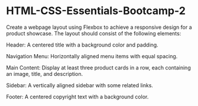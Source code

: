 # HTML-CSS-Essentials-Bootcamp-2
Create a webpage layout using Flexbox to achieve a responsive design for a product showcase. The layout should consist of the following elements:



Header: A centered title with a background color and padding.

Navigation Menu: Horizontally aligned menu items with equal spacing.

Main Content: Display at least three product cards in a row, each containing an image, title, and description.

Sidebar: A vertically aligned sidebar with some related links.

Footer: A centered copyright text with a background color.
